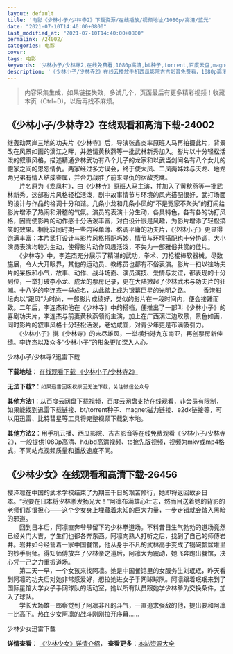 ```yaml
---
layout: default
title: '电影《少林小子/少林寺2》下载资源/在线播放/视频地址/1080p/高清/蓝光'
date: "2021-07-10T14:40:00+0800"
last_modified_at: "2021-07-10T14:40:00+0800"
permalink: /24002/
categories: 电影
cover:
tags: 电影
keywords: '少林小子/少林寺2,在线免费看,1080p高清,bt种子,torrent,百度云盘,magnet,磁力链,迅雷下载资源'
description: '《少林小子/少林寺2》在线云播放手机西瓜影院吉吉影音免费看，1080p高清bd/hd未删减完整版和tc抢先枪版，mkv/mp4格式，附带bt/torrent种子、magnet/磁力链、百度云盘、网盘资源迅雷下载链接'
---
```


>内容采集生成，如果链接失效，多试几个，页面最后有更多精彩视频！收藏本页（Ctrl+D)，以后再找不麻烦。


## 《少林小子/少林寺2》在线观看和高清下载-24002

继轰动两岸三地的功夫片《少林寺》后，导演张鑫炎率原班人马再拍摄此片，背景改在风景如画的漓江之畔，并邀请黄秋燕等一批武林新秀加入。影片以十分轻松活泼的叙事风格，描述精通少林武功有八个儿子的龙家和以武当剑闻名有八个女儿的鲍家之间的恩怨情仇。两家经过多方误会，终于使大凤、二凤两姊妹与天龙、地龙两兄弟有情人结成眷属，并合力战胜了前来寻仇的宿敌秃鹰。<br />　　片名原为《龙凤村》，由《少林寺》原班人马主演，并加入了黄秋燕等一批武林新秀。这部影片风格轻松活泼，剧中故事情节与环境的风光搭配很好，武打场面的设计与作品的格调十分和谐。几条小龙和几条小凤的&ldquo;不是冤家不聚头&rdquo;的打闹给影片增添了热闹和滑稽的气氛。演员的表演十分生动，各具特色，各有各的功打风格，因而使影片的动作感十分活泼丰富，对白设计很是风趣，为影片增添了轻松搞笑的效果。相比较同时期一些内容单薄、格调平庸的功夫片，《少林小子》更显得饱满丰富；本片武打设计与影片风格搭配巧妙，情节与环境搭配也十分协调，大小演员表演均较为生动，使得影片动作风趣活泼，不失为一部雅俗共赏的佳片。<br />　　《少林寺》中，李连杰充分展示了精湛的武功，拳术、刀枪棍棒软器械，尽数施展，令人大开眼界，其他的运动员、教练员也都有不俗表演。影片一扫以往功夫片的呆板和小气，故事、动作、战斗场面、演员演技、爱情与友谊，都表现的十分到位，一举打破李小龙、成龙的票房记录，更在大陆掀起了少林武术与功夫片的狂潮。十八岁的李连杰一举成名，从此踏上成为银幕巨星的光明之路。 　　香港影坛向以“跟风”为时尚，一部影片成绩好，类似的影片在一段时间内，便会接踵而致。二年后，李连杰和他在《少林寺》中的搭档，便推出了一部叫《少林小子》的喜剧功夫片，李连杰与前妻黄秋燕领衔主演，加上在广西漓江边取景，景色如画，同时影片的叙事风格十分轻松活泼，老幼咸宜，对青少年更是布满吸引力。 　　《少林小子》携《少林寺》的未尽雄风，一举横扫港九东南亚，再创票房新佳绩。李连杰以及众多“少林小子”的形象更加深入人心。</p>


少林小子/少林寺2迅雷下载

**下载地址**： [在线观看下载 《少林小子/少林寺2》](https://www.993dy.com//vod-detail-id-24084.html) 


**无法下载?**：`如果迅雷因版权原因无法下载，关注微信公众号 `

**其他方法1**：从百度云网盘下载视频，百度云网盘支持在线观看，非会员有限制，如果能找到迅雷下载链接、bt/torrent种子、magnet磁力链接、e2dk链接等，可以用迅雷、比特彗星等工具将完整视频下载到本地。

**其他方法2**：用手机云播、西瓜影院、吉吉影音等在线免费观看《少林小子/少林寺2》，一般提供1080p高清、hd/bd高清视频、tc抢先版视频，视频为mkv或mp4格式，不同站点视频质量和播放速度不同。


## 《少林少女》在线观看和高清下载-26456

樱泽凛在中国的武术学校结束了为期三千日的艰苦修行，她即将返回故乡日本。&ldquo;我要在日本将少林拳发扬光大！”阿凛布满雄心壮志，然而目送着她的背影的老师们却很担心&mdash;—这个少女身上埋藏着未知的巨大力量，一步走错就会踏入黑暗的邪道。<br />　　回到日本后，阿凛直奔爷爷留下的少林拳道场。不料昔日生气勃勃的道场竟然已经关门大吉，学生们也都各奔东西。阿凛向熟人打听之后，找到了自己的师傅岩井。岩井如今经营着一家中国餐馆，他从身手不凡的武林高手变成了锅碗瓢盆堆里的妙手厨师。得知师傅放弃了少林拳之道后，阿凛大为震动，她飞奔跑出餐馆，决心凭一己之力重振道场。<br />　　第二天一早，一个女孩来找阿凛。她是中国餐馆里的女服务生刘珉珉，昨天看到阿凛的功夫后对她非常感爱好，想拉她进女子手网球球队。阿凛跟着珉珉来到了国际星馆大学女子手网球队的活动室，她以所有队员跟她学少林拳为交换条件，加入了球队。<br />　　学长大场雄一郎察觉到了阿凛非凡的斗气，一直追求强敌的他，提出要和阿凛一比高下。热血少女阿凛的战斗刚刚拉开序幕……


少林少女迅雷下载

**详情查看**： [《少林少女》详情介绍](/movie/26456/)， **查看更多**：[本站资源大全](/movie/t/all/)

